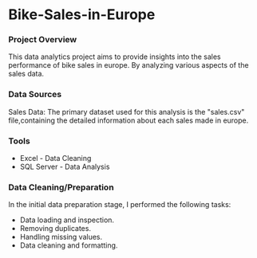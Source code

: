 # Bike-Sales-in-Europe


### Project Overview
This data analytics project aims to provide insights into the sales performance of bike sales in europe. By analyzing various aspects of the sales data.

### Data Sources
Sales Data: The primary dataset used for this analysis is the "sales.csv" file,containing the detailed information about each sales made in europe.

### Tools
- Excel - Data Cleaning
- SQL Server - Data Analysis

### Data Cleaning/Preparation
In the initial data preparation stage, I performed the following tasks:
- Data loading and inspection.
- Removing duplicates.
- Handling missing values.
- Data cleaning and formatting.
